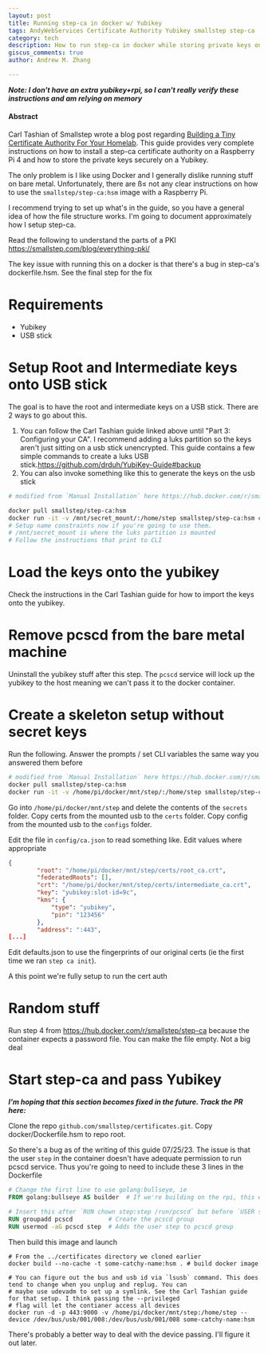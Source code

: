 ```yaml
---
layout: post
title: Running step-ca in docker w/ Yubikey
tags: AndyWebServices Certificate Authority Yubikey smallstep step-ca 
category: tech
description: How to run step-ca in docker while storing private keys on Yubikey 
giscus_comments: true
author: Andrew M. Zhang

---
```


***Note: I don't have an extra yubikey+rpi, so I can't really verify these instructions and am relying on memory***

#### Abstract
Carl Tashian of Smallstep wrote a blog post regarding [Building a Tiny Certificate Authority For Your Homelab](https://smallstep.com/blog/build-a-tiny-ca-with-raspberry-pi-yubikey/). 
This guide provides very complete instructions on how to install a step-ca certificate authority on a Raspberry Pi 4 
and how to store the private keys securely on a Yubikey.

The only problem is I like using Docker and I generally dislike running stuff on bare metal. Unfortunately, there are ß≤
not any clear instructions on how to use the `smallstep/step-ca:hsm` image with a Raspberry Pi.

I recommend trying to set up what's in the guide, so you have a general idea of how the file structure works. I'm going
to document approximately how I setup step-ca.

Read the following to understand the parts of a PKI https://smallstep.com/blog/everything-pki/

The key issue with running this on a docker is that there's a bug in step-ca's dockerfile.hsm. See the final step
for the fix

# Requirements
* Yubikey
* USB stick

# Setup Root and Intermediate keys onto USB stick

The goal is to have the root and intermediate keys on a USB stick. There are 2 ways to go about this.

1. You can follow the Carl Tashian guide linked above until "Part 3: Configuring your CA". I recommend adding a luks
partition so the keys aren't just sitting on a usb stick unencrypted. This guide contains a few simple commands to
create a luks USB stick.https://github.com/drduh/YubiKey-Guide#backup
2. You can also invoke something like this to generate the keys on the usb stick
```bash
# modified from `Manual Installation` here https://hub.docker.com/r/smallstep/step-ca

docker pull smallstep/step-ca:hsm
docker run -it -v /mnt/secret_mount/:/home/step smallstep/step-ca:hsm ca init --remote-management 
# Setup name constraints now if you're going to use them.
# /mnt/secret_mount is where the luks partition is mounted
# Follow the instructions that print to CLI
```

# Load the keys onto the yubikey

Check the instructions in the Carl Tashian guide for how to import the keys onto the yubikey. 

# Remove pcscd from the bare metal machine

Uninstall the yubikey stuff after this step. The `pcscd` service will lock up the yubikey to the host meaning we can't pass it to
the docker container.

# Create a skeleton setup without secret keys

Run the following. Answer the prompts / set CLI variables the same way you answered them before
```bash
# modified from `Manual Installation` here https://hub.docker.com/r/smallstep/step-ca
docker pull smallstep/step-ca:hsm
docker run -it -v /home/pi/docker/mnt/step/:/home/step smallstep/step-ca:hsm ca init --remote-management 
```

Go into `/home/pi/docker/mnt/step` and delete the contents of the `secrets` folder. Copy certs from the mounted usb
to the `certs` folder. Copy config from the mounted usb to the `configs` folder.

Edit the file in `config/ca.json` to read something like. Edit values where appropriate
```json
{
        "root": "/home/pi/docker/mnt/step/certs/root_ca.crt",
        "federatedRoots": [],
        "crt": "/home/pi/docker/mnt/step/certs/intermediate_ca.crt",
        "key": "yubikey:slot-id=9c",
        "kms": {
            "type": "yubikey",
            "pin": "123456"
        },
        "address": ":443",
[...]
```

Edit defaults.json to use the fingerprints of our original certs (ie the first time we ran `step ca init`). 

A this point we're fully setup to run the cert auth

# Random stuff

Run step 4 from https://hub.docker.com/r/smallstep/step-ca because the container expects a password file. You can make the
file empty. Not a big deal

# Start step-ca and pass Yubikey

***I'm hoping that this section becomes fixed in the future. Track the PR here: <insert PR here>***

Clone the repo `github.com/smallstep/certificates.git`. Copy docker/Dockerfile.hsm to repo root.

So there's a bug as of the writing of this guide 07/25/23. The issue is that the user `step` in the container doesn't
have adequate permission to run pcscd service. Thus you're going to need to include these 3 lines in the Dockerfile
```dockerfile
# Change the first line to use golang:bullseye, ie
FROM golang:bullseye AS builder  # If we're building on the rpi, this ensures we have the right glibc version

# Insert this after `RUN chown step:step /run/pcscd` but before `USER step`
RUN groupadd pcscd          # Create the pcscd group
RUN usermod -aG pcscd step  # Adds the user step to pcscd group
```

Then build this image and launch
```
# From the ../certificates directory we cloned earlier
docker build --no-cache -t some-catchy-name:hsm . # build docker image

# You can figure out the bus and usb id via `lsusb` command. This does tend to change when you unplug and replug. You can
# maybe use udevadm to set up a symlink. See the Carl Tashian guide for that setup. I think passing the --privileged 
# flag will let the contianer access all devices
docker run -d -p 443:9000 -v /home/pi/docker/mnt/step:/home/step --device /dev/bus/usb/001/008:/dev/bus/usb/001/008 some-catchy-name:hsm
```

There's probably a better way to deal with the device passing. I'll figure it out later. 


